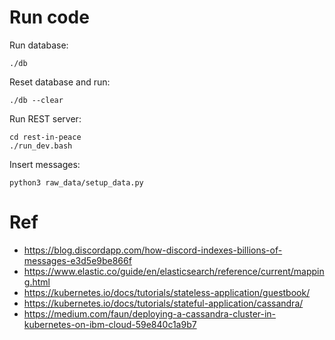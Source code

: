 # Run code

Run database:
```
./db
```

Reset database and run:
```
./db --clear
```

Run REST server:
```
cd rest-in-peace
./run_dev.bash
```

Insert messages:
```
python3 raw_data/setup_data.py
```

# Ref

- https://blog.discordapp.com/how-discord-indexes-billions-of-messages-e3d5e9be866f
- https://www.elastic.co/guide/en/elasticsearch/reference/current/mapping.html
- https://kubernetes.io/docs/tutorials/stateless-application/guestbook/
- https://kubernetes.io/docs/tutorials/stateful-application/cassandra/
- https://medium.com/faun/deploying-a-cassandra-cluster-in-kubernetes-on-ibm-cloud-59e840c1a9b7
